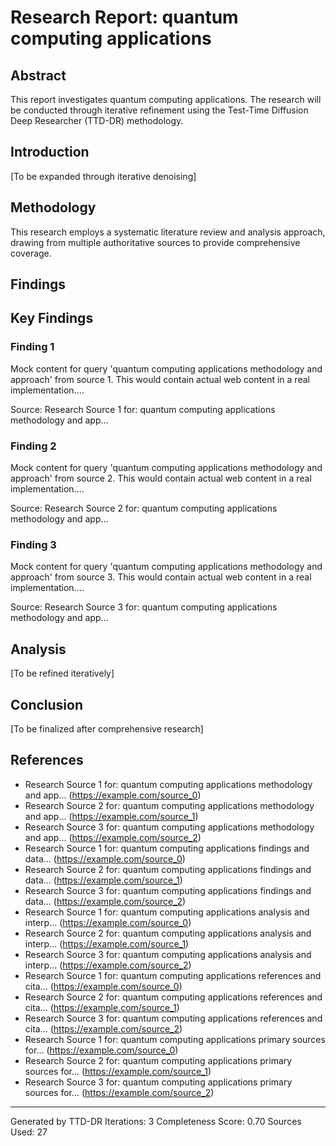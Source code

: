 # Research Report: quantum computing applications

## Abstract
This report investigates quantum computing applications. The research will be conducted through iterative refinement 
using the Test-Time Diffusion Deep Researcher (TTD-DR) methodology.

## Introduction
[To be expanded through iterative denoising]

## Methodology
This research employs a systematic literature review and analysis approach, drawing from multiple authoritative sources to provide comprehensive coverage.

## Findings
## Key Findings

### Finding 1
Mock content for query 'quantum computing applications methodology and approach' from source 1. This would contain actual web content in a real implementation....

Source: Research Source 1 for: quantum computing applications methodology and app...

### Finding 2
Mock content for query 'quantum computing applications methodology and approach' from source 2. This would contain actual web content in a real implementation....

Source: Research Source 2 for: quantum computing applications methodology and app...

### Finding 3
Mock content for query 'quantum computing applications methodology and approach' from source 3. This would contain actual web content in a real implementation....

Source: Research Source 3 for: quantum computing applications methodology and app...



## Analysis
[To be refined iteratively]

## Conclusion
[To be finalized after comprehensive research]

## References
- Research Source 1 for: quantum computing applications methodology and app... (https://example.com/source_0)
- Research Source 2 for: quantum computing applications methodology and app... (https://example.com/source_1)
- Research Source 3 for: quantum computing applications methodology and app... (https://example.com/source_2)
- Research Source 1 for: quantum computing applications findings and data... (https://example.com/source_0)
- Research Source 2 for: quantum computing applications findings and data... (https://example.com/source_1)
- Research Source 3 for: quantum computing applications findings and data... (https://example.com/source_2)
- Research Source 1 for: quantum computing applications analysis and interp... (https://example.com/source_0)
- Research Source 2 for: quantum computing applications analysis and interp... (https://example.com/source_1)
- Research Source 3 for: quantum computing applications analysis and interp... (https://example.com/source_2)
- Research Source 1 for: quantum computing applications references and cita... (https://example.com/source_0)
- Research Source 2 for: quantum computing applications references and cita... (https://example.com/source_1)
- Research Source 3 for: quantum computing applications references and cita... (https://example.com/source_2)
- Research Source 1 for: quantum computing applications primary sources for... (https://example.com/source_0)
- Research Source 2 for: quantum computing applications primary sources for... (https://example.com/source_1)
- Research Source 3 for: quantum computing applications primary sources for... (https://example.com/source_2)


---
Generated by TTD-DR
Iterations: 3
Completeness Score: 0.70
Sources Used: 27
